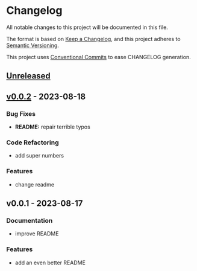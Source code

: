 # Changelog

All notable changes to this project will be documented in this file.

The format is based on [Keep a Changelog](https://keepachangelog.com/en/1.0.0/),
and this project adheres to [Semantic Versioning](https://semver.org/spec/v2.0.0.html).

This project uses [Conventional Commits](https://www.conventionalcommits.org) to ease CHANGELOG generation.


<a name="unreleased"></a>
## [Unreleased]


<a name="v0.0.2"></a>
## [v0.0.2] - 2023-08-18
### Bug Fixes
- **README:** repair terrible typos

### Code Refactoring
- add super numbers

### Features
- change readme


<a name="v0.0.1"></a>
## v0.0.1 - 2023-08-17
### Documentation
- improve README

### Features
- add an even better README


[Unreleased]: https://gitlab-ci-token:64_wQgaKXSoGi1y5MtG4D8s@gitlab.com/hanklank/a-dummy-project/compare/v0.0.2...HEAD
[v0.0.2]: https://gitlab-ci-token:64_wQgaKXSoGi1y5MtG4D8s@gitlab.com/hanklank/a-dummy-project/compare/v0.0.1...v0.0.2
